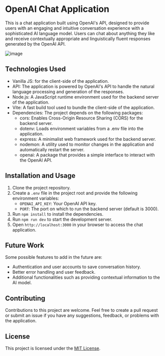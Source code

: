 # OpenAI Chat Application

This is a chat application built using OpenAI's API, designed to provide users with an engaging and intuitive conversation experience with a sophisticated AI language model. Users can chat about anything they like and receive contextually appropriate and linguistically fluent responses generated by the OpenAI API.

![image](https://github.com/Dinujaya-Sandaruwan/A-ChatBot-Using-OpenAI-API/assets/88492493/306febe9-38d6-4c16-ab26-51dbd05c4bfe)


## Technologies Used

-   Vanilla JS: for the client-side of the application.
-   API: The application is powered by OpenAI's API to handle the natural language processing and generation of the responses.
-   Node.js: A JavaScript runtime environment used for the backend server of the application.
-   Vite: A fast build tool used to bundle the client-side of the application.
-   Dependencies: The project depends on the following packages:
    -   cors: Enables Cross-Origin Resource Sharing (CORS) for the backend server.
    -   dotenv: Loads environment variables from a .env file into the application.
    -   express: A minimalist web framework used for the backend server.
    -   nodemon: A utility used to monitor changes in the application and automatically restart the server.
    -   openai: A package that provides a simple interface to interact with the OpenAI API.

## Installation and Usage

1.  Clone the project repository.
2.  Create a `.env` file in the project root and provide the following environment variables:
    -   `OPENAI_API_KEY`: Your OpenAI API key.
    -   `PORT`: The port on which to run the backend server (default is 3000).
3.  Run `npm install` to install the dependencies.
4.  Run `npm run dev` to start the development server.
5.  Open `http://localhost:3000` in your browser to access the chat application.

## Future Work

Some possible features to add in the future are:

-   Authentication and user accounts to save conversation history.
-   Better error handling and user feedback.
-   Additional functionalities such as providing contextual information to the AI model.

## Contributing

Contributions to this project are welcome. Feel free to create a pull request or submit an issue if you have any suggestions, feedback, or problems with the application.

## License

This project is licensed under the [MIT License](https://opensource.org/licenses/MIT).
